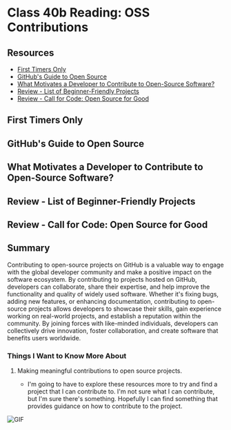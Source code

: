 # Class 40b Reading: OSS Contributions

## Resources

- [First Timers Only](https://www.firsttimersonly.com/)
- [GitHub's Guide to Open Source](https://github.com/open-source)
- [What Motivates a Developer to Contribute to Open-Source Software?](https://clearcode.cc/blog/why-developers-contribute-open-source-software/)
- [Review - List of Beginner-Friendly Projects](https://github.com/search?q=label%3Agood-first-issue+archived%3Afalse&type=pullrequests)
- [Review - Call for Code: Open Source for Good](https://developer.ibm.com/callforcode/)

## First Timers Only

## GitHub's Guide to Open Source

## What Motivates a Developer to Contribute to Open-Source Software?

## Review - List of Beginner-Friendly Projects

## Review - Call for Code: Open Source for Good

## Summary

Contributing to open-source projects on GitHub is a valuable way to engage with the global developer community and make a positive impact on the software ecosystem. By contributing to projects hosted on GitHub, developers can collaborate, share their expertise, and help improve the functionality and quality of widely used software. Whether it's fixing bugs, adding new features, or enhancing documentation, contributing to open-source projects allows developers to showcase their skills, gain experience working on real-world projects, and establish a reputation within the community. By joining forces with like-minded individuals, developers can collectively drive innovation, foster collaboration, and create software that benefits users worldwide.

### Things I Want to Know More About

1. Making meaningful contributions to open source projects.

   - I'm going to have to explore these resources more to try and find a project that I can contribute to. I'm not sure what I can contribute, but I'm sure there's something. Hopefully I can find something that provides guidance on how to contribute to the project.

![GIF](https://media.giphy.com/media/v1.Y2lkPTc5MGI3NjExN2ZiMHM0YzloMzhoNncwdXRxbTh3aWMzNzUyODhoeXd5aDBlcjV0MiZlcD12MV9pbnRlcm5hbF9naWZfYnlfaWQmY3Q9Zw/nqU5J6MsY13OQd8x0L/giphy.gif)

